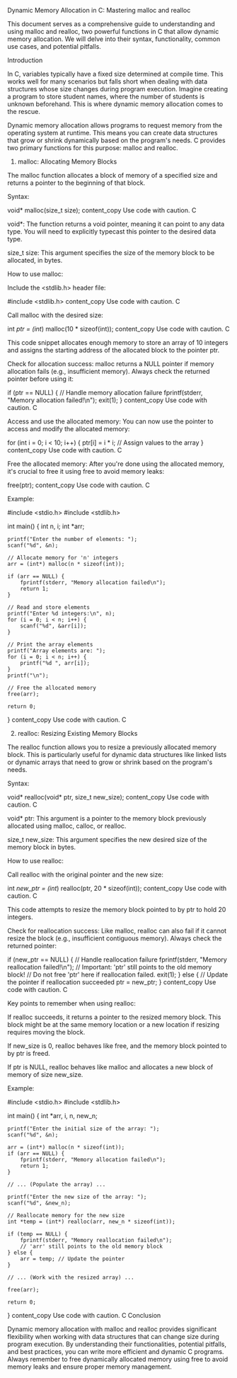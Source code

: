 Dynamic Memory Allocation in C: Mastering malloc and realloc

This document serves as a comprehensive guide to understanding and using malloc and realloc, two powerful functions in C
that allow dynamic memory allocation. We will delve into their syntax, functionality, common use cases, and potential
pitfalls.

Introduction

In C, variables typically have a fixed size determined at compile time. This works well for many scenarios but falls
short when dealing with data structures whose size changes during program execution. Imagine creating a program to store
student names, where the number of students is unknown beforehand. This is where dynamic memory allocation comes to the
rescue.

Dynamic memory allocation allows programs to request memory from the operating system at runtime. This means you can
create data structures that grow or shrink dynamically based on the program's needs. C provides two primary functions
for this purpose: malloc and realloc.

1. malloc: Allocating Memory Blocks

The malloc function allocates a block of memory of a specified size and returns a pointer to the beginning of that
block.

Syntax:

void* malloc(size_t size);
content_copy
Use code with caution.
C

void*: The function returns a void pointer, meaning it can point to any data type. You will need to explicitly typecast
this pointer to the desired data type.

size_t size: This argument specifies the size of the memory block to be allocated, in bytes.

How to use malloc:

Include the <stdlib.h> header file:

#include <stdlib.h>
content_copy
Use code with caution.
C

Call malloc with the desired size:

int *ptr = (int*) malloc(10 * sizeof(int));
content_copy
Use code with caution.
C

This code snippet allocates enough memory to store an array of 10 integers and assigns the starting address of the
allocated block to the pointer ptr.

Check for allocation success:
malloc returns a NULL pointer if memory allocation fails (e.g., insufficient memory). Always check the returned pointer
before using it:

if (ptr == NULL) {
// Handle memory allocation failure
fprintf(stderr, "Memory allocation failed!\n");
exit(1);
}
content_copy
Use code with caution.
C

Access and use the allocated memory:
You can now use the pointer to access and modify the allocated memory:

for (int i = 0; i < 10; i++) {
ptr[i] = i * i; // Assign values to the array
}
content_copy
Use code with caution.
C

Free the allocated memory:
After you're done using the allocated memory, it's crucial to free it using free to avoid memory leaks:

free(ptr);
content_copy
Use code with caution.
C

Example:

#include <stdio.h>
#include <stdlib.h>

int main() {
int n, i;
int *arr;

    printf("Enter the number of elements: ");
    scanf("%d", &n);

    // Allocate memory for 'n' integers
    arr = (int*) malloc(n * sizeof(int)); 

    if (arr == NULL) {
        fprintf(stderr, "Memory allocation failed\n");
        return 1;
    }

    // Read and store elements
    printf("Enter %d integers:\n", n);
    for (i = 0; i < n; i++) {
        scanf("%d", &arr[i]);
    }

    // Print the array elements
    printf("Array elements are: ");
    for (i = 0; i < n; i++) {
        printf("%d ", arr[i]);
    }
    printf("\n");

    // Free the allocated memory
    free(arr);

    return 0;

}
content_copy
Use code with caution.
C

2. realloc: Resizing Existing Memory Blocks

The realloc function allows you to resize a previously allocated memory block. This is particularly useful for dynamic
data structures like linked lists or dynamic arrays that need to grow or shrink based on the program's needs.

Syntax:

void* realloc(void* ptr, size_t new_size);
content_copy
Use code with caution.
C

void* ptr: This argument is a pointer to the memory block previously allocated using malloc, calloc, or realloc.

size_t new_size: This argument specifies the new desired size of the memory block in bytes.

How to use realloc:

Call realloc with the original pointer and the new size:

int *new_ptr = (int*) realloc(ptr, 20 * sizeof(int));
content_copy
Use code with caution.
C

This code attempts to resize the memory block pointed to by ptr to hold 20 integers.

Check for reallocation success:
Like malloc, realloc can also fail if it cannot resize the block (e.g., insufficient contiguous memory). Always check
the returned pointer:

if (new_ptr == NULL) {
// Handle reallocation failure
fprintf(stderr, "Memory reallocation failed!\n");
// Important: 'ptr' still points to the old memory block!
// Do not free 'ptr' here if reallocation failed.
exit(1);
} else {
// Update the pointer if reallocation succeeded
ptr = new_ptr;
}
content_copy
Use code with caution.
C

Key points to remember when using realloc:

If realloc succeeds, it returns a pointer to the resized memory block. This block might be at the same memory location
or a new location if resizing requires moving the block.

If new_size is 0, realloc behaves like free, and the memory block pointed to by ptr is freed.

If ptr is NULL, realloc behaves like malloc and allocates a new block of memory of size new_size.

Example:

#include <stdio.h>
#include <stdlib.h>

int main() {
int *arr, i, n, new_n;

    printf("Enter the initial size of the array: ");
    scanf("%d", &n);

    arr = (int*) malloc(n * sizeof(int));
    if (arr == NULL) {
        fprintf(stderr, "Memory allocation failed\n");
        return 1;
    }

    // ... (Populate the array) ...

    printf("Enter the new size of the array: ");
    scanf("%d", &new_n);

    // Reallocate memory for the new size
    int *temp = (int*) realloc(arr, new_n * sizeof(int));

    if (temp == NULL) {
        fprintf(stderr, "Memory reallocation failed\n");
        // 'arr' still points to the old memory block
    } else {
        arr = temp; // Update the pointer 
    }

    // ... (Work with the resized array) ...

    free(arr);

    return 0;

}
content_copy
Use code with caution.
C
Conclusion

Dynamic memory allocation with malloc and realloc provides significant flexibility when working with data structures
that can change size during program execution. By understanding their functionalities, potential pitfalls, and best
practices, you can write more efficient and dynamic C programs. Always remember to free dynamically allocated memory
using free to avoid memory leaks and ensure proper memory management.